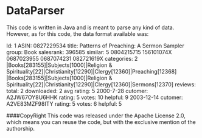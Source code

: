# DataParser

This code is written in Java and is meant to parse any kind of data. However, as for this code, the data format available was: 

Id:   1
ASIN: 0827229534
  title: Patterns of Preaching: A Sermon Sampler
  group: Book
  salesrank: 396585
  similar: 5  0804215715  156101074X  0687023955  0687074231  082721619X
  categories: 2
   |Books[283155]|Subjects[1000]|Religion & Spirituality[22]|Christianity[12290]|Clergy[12360]|Preaching[12368]
   |Books[283155]|Subjects[1000]|Religion & Spirituality[22]|Christianity[12290]|Clergy[12360]|Sermons[12370]
  reviews: total: 2  downloaded: 2  avg rating: 5
    2000-7-28  cutomer: A2JW67OY8U6HHK  rating: 5  votes:  10  helpful:   9
    2003-12-14  cutomer: A2VE83MZF98ITY  rating: 5  votes:   6  helpful:   5
    
####CopyRight
This code was released under the Apache License 2.0, which means you can reuse the code, but with the exclusive mention of the authorship.

